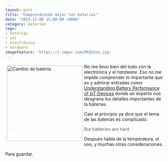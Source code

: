 ```yaml
---
layout: post
title: "Comprendiendo mejor las baterías"
date: "2023-11-06 15:00:00 +0000"
category: baterías
tags:
- baterías
- iot
- electrónica
- hardware
imagefeature: 'https://i.imgur.com/PK92Snv.jpg'
---
```

<a href="https://avecesunafoto.wordpress.com/2021/04/11/cambio-de-bateria/" title="Cambio de batería."><img src="https://i.imgur.com/PK92Snv.jpg" alt="Cambio de batería." width="240" style="float:left; margin:5px"></a>

No me llevo bien del todo con la electrónica y el *hardware*. Eso no me impide comprender lo importante que es y admirar entradas como [Understanding Battery Performance of IoT Devices](https://interrupt.memfault.com/blog/monitoring-battery-life) donde un experto nos desgrana los detalles importantes de la baterías.

Casi al principio ya dice que el tema de las baterías es complicado:

> But batteries are hard 

Después habla de la temperatura, el uso, y muchas otras consideraciones.

Para guardar.
